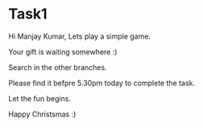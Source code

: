 # Task1

Hi Manjay Kumar, Lets play a simple game.

Your gift is waiting somewhere :) 

Search in the other branches.

Please find it befpre 5.30pm today to complete the task.

Let the fun begins.

Happy Christsmas :)
